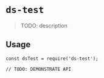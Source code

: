 # `ds-test`

> TODO: description

## Usage

```
const dsTest = require('ds-test');

// TODO: DEMONSTRATE API
```
